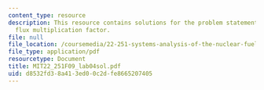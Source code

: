 ```yaml
---
content_type: resource
description: This resource contains solutions for the problem statements related to
  flux multiplication factor.
file: null
file_location: /coursemedia/22-251-systems-analysis-of-the-nuclear-fuel-cycle-fall-2009/d8532fd38a413ed00c2dfe8665207405_MIT22_251F09_lab04sol.pdf
file_type: application/pdf
resourcetype: Document
title: MIT22_251F09_lab04sol.pdf
uid: d8532fd3-8a41-3ed0-0c2d-fe8665207405
---
```

